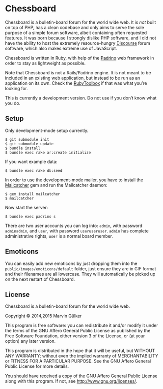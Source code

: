 Chessboard
==========

Chessboard is a bulletin-board forum for the world wide web. It is
*not* built on top of PHP, has a clean codebase and only aims to serve
the sole purpose of a simple forum software, albeit containing often
requested features. It was born because I strongly dislike PHP
software, and I did not have the ability to host the extremely
resource-hungry [Discourse](http://disource.org) forum software, which
also makes extreme use of JavaScript.

Chessboard is written in Ruby, with help of the
[Padrino](http://padrinorb.com) web framework in order to stay as
lightweight as possible.

Note that Chessboard is not a Rails/Padrino engine. It is not meant to
be included in an existing web application, but instead to be run as
an application on its own. Check the
[RubyToolbox](https://www.ruby-toolbox.com/categories/forum_systems)
if that was what you’re looking for.

This is currently a development version. Do not use if you don’t know
what you do.

Setup
-----

Only development-mode setup currently.

~~~~~~~~~~~~~~~~~~~~~
$ git submodule init
$ git submodule update
$ bundle install
$ bundle exec rake ar:create initialize
~~~~~~~~~~~~~~~~~~~~~

If you want example data:

~~~~~~~~~~~~~~~~~~~~~
$ bundle exec rake db:seed
~~~~~~~~~~~~~~~~~~~~~

In order to use the development-mode mailer, you have to install the
[Mailcatcher](http://mailcatcher.me) gem and run the Mailcatcher
daemon:

~~~~~~~~~~~~~~~~~~~~~~~~~~~~~~
$ gem install mailcatcher
$ mailcatcher
~~~~~~~~~~~~~~~~~~~~~~~~~~~~~~

Now start the server:

~~~~~~~~~~~~~~~~~~~~~~~~~~~~~~
$ bundle exec padrino s
~~~~~~~~~~~~~~~~~~~~~~~~~~~~~~

There are two user accounts you can log into: `admin`, with password
`adminadmin`, and `user`, with password `useruseruser`. `admin` has
complete administrative rights, `user` is a normal board member.

Emoticons
---------

You can easily add new emoticons by just dropping them into the
`public/images/emoticons/default` folder, just ensure they are in GIF
format and their filenames are all lowercase. They will automatically
be picked up on the next restart of Chessboard.

License
-------

Chessboard is a bulletin-board forum for the world wide web.

Copyright © 2014,2015  Marvin Gülker

This program is free software: you can redistribute it and/or modify
it under the terms of the GNU Affero General Public License as published by
the Free Software Foundation, either version 3 of the License, or
(at your option) any later version.

This program is distributed in the hope that it will be useful,
but WITHOUT ANY WARRANTY; without even the implied warranty of
MERCHANTABILITY or FITNESS FOR A PARTICULAR PURPOSE.  See the
GNU Affero General Public License for more details.

You should have received a copy of the GNU Affero General Public License
along with this program.  If not, see <http://www.gnu.org/licenses/>.
